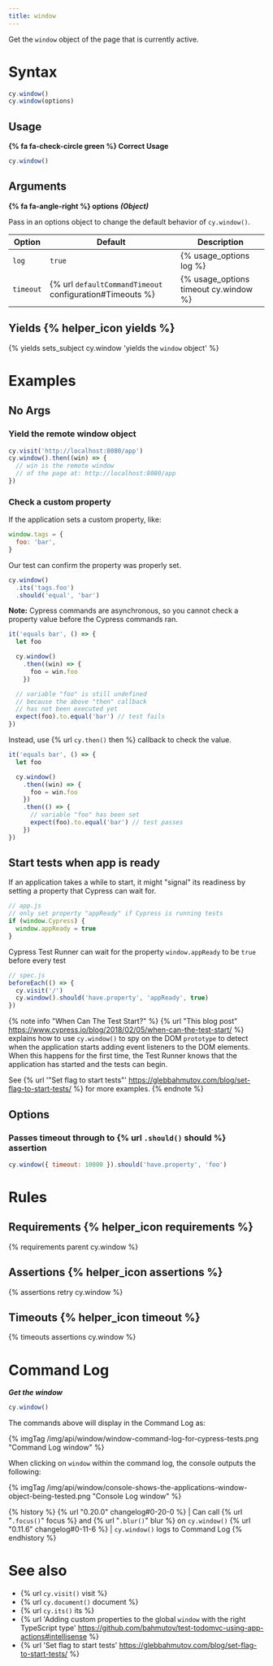 ```yaml
---
title: window
---
```


Get the `window` object of the page that is currently active.

# Syntax

```javascript
cy.window()
cy.window(options)
```

## Usage

**{% fa fa-check-circle green %} Correct Usage**

```javascript
cy.window()
```

## Arguments

**{% fa fa-angle-right %} options** **_(Object)_**

Pass in an options object to change the default behavior of `cy.window()`.

| Option    | Default                                                  | Description                           |
| --------- | -------------------------------------------------------- | ------------------------------------- |
| `log`     | `true`                                                   | {% usage_options log %}               |
| `timeout` | {% url `defaultCommandTimeout` configuration#Timeouts %} | {% usage_options timeout cy.window %} |

## Yields {% helper_icon yields %}

{% yields sets_subject cy.window 'yields the `window` object' %}

# Examples

## No Args

### Yield the remote window object

```javascript
cy.visit('http://localhost:8080/app')
cy.window().then((win) => {
  // win is the remote window
  // of the page at: http://localhost:8080/app
})
```

### Check a custom property

If the application sets a custom property, like:

```javascript
window.tags = {
  foo: 'bar',
}
```

Our test can confirm the property was properly set.

```javascript
cy.window()
  .its('tags.foo')
  .should('equal', 'bar')
```

**Note:** Cypress commands are asynchronous, so you cannot check a property value before the Cypress commands ran.

```javascript
it('equals bar', () => {
  let foo

  cy.window()
    .then((win) => {
      foo = win.foo
    })

  // variable "foo" is still undefined
  // because the above "then" callback
  // has not been executed yet
  expect(foo).to.equal('bar') // test fails
})
```

Instead, use {% url `cy.then()` then %} callback to check the value.

```javascript
it('equals bar', () => {
  let foo

  cy.window()
    .then((win) => {
      foo = win.foo
    })
    .then(() => {
      // variable "foo" has been set
      expect(foo).to.equal('bar') // test passes
    })
})
```

## Start tests when app is ready

If an application takes a while to start, it might "signal" its readiness by setting a property that Cypress can wait for.

```javascript
// app.js
// only set property "appReady" if Cypress is running tests
if (window.Cypress) {
  window.appReady = true
}
```

Cypress Test Runner can wait for the property `window.appReady` to be `true` before every test

```javascript
// spec.js
beforeEach(() => {
  cy.visit('/')
  cy.window().should('have.property', 'appReady', true)
})
```

{% note info "When Can The Test Start?" %}
{% url "This blog post" https://www.cypress.io/blog/2018/02/05/when-can-the-test-start/ %} explains how to use `cy.window()` to spy on the DOM `prototype` to detect when the application starts adding event listeners to the DOM elements. When this happens for the first time, the Test Runner knows that the application has started and the tests can begin.

See {% url '"Set flag to start tests"' https://glebbahmutov.com/blog/set-flag-to-start-tests/ %} for more examples.
{% endnote %}

## Options

### Passes timeout through to {% url `.should()` should %} assertion

```javascript
cy.window({ timeout: 10000 }).should('have.property', 'foo')
```

# Rules

## Requirements {% helper_icon requirements %}

{% requirements parent cy.window %}

## Assertions {% helper_icon assertions %}

{% assertions retry cy.window %}

## Timeouts {% helper_icon timeout %}

{% timeouts assertions cy.window %}

# Command Log

**_Get the window_**

```javascript
cy.window()
```

The commands above will display in the Command Log as:

{% imgTag /img/api/window/window-command-log-for-cypress-tests.png "Command Log window" %}

When clicking on `window` within the command log, the console outputs the following:

{% imgTag /img/api/window/console-shows-the-applications-window-object-being-tested.png "Console Log window" %}

{% history %}
{% url "0.20.0" changelog#0-20-0 %} | Can call {% url "`.focus()`" focus %} and {% url "`.blur()`" blur %} on `cy.window()`
{% url "0.11.6" changelog#0-11-6 %} | `cy.window()` logs to Command Log
{% endhistory %}

# See also

- {% url `cy.visit()` visit %}
- {% url `cy.document()` document %}
- {% url `cy.its()` its %}
- {% url 'Adding custom properties to the global `window` with the right TypeScript type' https://github.com/bahmutov/test-todomvc-using-app-actions#intellisense %}
- {% url 'Set flag to start tests' https://glebbahmutov.com/blog/set-flag-to-start-tests/ %}
